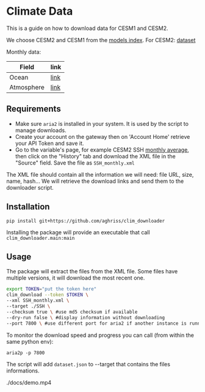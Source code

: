# Climate Data

This is a guide on how to download data for CESM1 and CESM2.

We choose CESM2 and CESM1 from the
[models index](https://www.earthsystemgrid.org/project.html). For CESM2:
[dataset](https://www.earthsystemgrid.org/dataset/ucar.cgd.cesm2le.output.html)

Monthly data:

| Field      | link                                                                                       |
| ---------- | ------------------------------------------------------------------------------------------ |
| Ocean      | [link](https://www.earthsystemgrid.org/dataset/ucar.cgd.cesm2le.ocn.proc.monthly_ave.html) |
| Atmosphere | [link](https://www.earthsystemgrid.org/dataset/ucar.cgd.cesm2le.atm.proc.monthly_ave.html) |

## Requirements

-   Make sure `aria2` is installed in your system. It is used by the script to
    manage downloads.
-   Create your account on the gateway then on 'Account Home' retrieve your API
    Token and save it.
-   Go to the variable's page, for example CESM2 SSH
    [monthly average](https://www.earthsystemgrid.org/dataset/ucar.cgd.cesm2le.ocn.proc.monthly_ave.SSH.html),
    then click on the "History" tab and download the XML file in the "Source"
    field. Save the file as `SSH_monthly.xml`

The XML file should contain all the information we will need: file URL, size,
name, hash... We will retrieve the download links and send them to the
downloader script.

## Installation

```
pip install git+https://github.com/aghriss/clim_downloader
```

Installing the package will provide an executable that call
`clim_downloader.main:main`

## Usage

The package will extract the files from the XML file. Some files have multiple
versions, it will download the most recent one.

```bash
export TOKEN="put the token here"
clim_download --token $TOKEN \
--xml SSH_monthly.xml \
--target ./SSH \
--checksum true \ #use md5 checksum if available
--dry-run false \ #display information without downloading
--port 7800 \ #use different port for aria2 if another instance is running
```

To monitor the download speed and progress you can call (from within the same
python env):

```
aria2p -p 7800
```

The script will add `dataset.json` to --target that contains the files
informations.

./docs/demo.mp4
